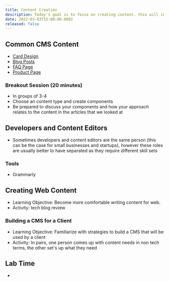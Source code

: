 ```yaml
---
title: Content Creation
description: Today's goal is to focus on creating content. this will involve a mix of writing, asset gathering, and component building
date: 2022-03-03T15:00:00.000Z
released: false
---
```


## Common CMS Content

- [Card Design](https://www.mockplus.com/blog/post/card-ui-design)
- [Blog Posts](https://www.bramework.com/ideal-blog-post-length/)
- [FAQ Page](https://www.jimdo.com/blog/how-to-write-an-faq-page-with-examples/)
- [Product Page](https://www.shopify.ca/blog/product-page)

### Breakout Session (20 minutes)

- In groups of 3-4
- Choose an content type and create components
- Be prepared to discuss your components and how your approach relates to the content in the articles that we looked at

## Developers and Content Editors

- Sometimes developers and content editors are the same person (this can be the case for small businesses and startups), however these roles are usually better to have separated as they require different skill sets

### Tools

- Grammarly

## Creating Web Content

- Learning Objective: Become more comfortable writing content for web.
- Activity: tech blog review

### Building a CMS for a Client

- Learning Objective: Familiarize with strategies to build a CMS that will be used by a client
- Activity: In pairs, one person comes up with content needs in non tech terms, the other set's up what they need

## Lab Time

-

